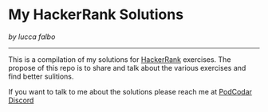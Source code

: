# My HackerRank Solutions

_by lucca falbo_

---

This is a compilation of my solutions for [HackerRank](https://www.hackerrank.com/) exercises.
The propose of this repo is to share and talk about the various exercises and find better sulitions.

If you want to talk to me about the solutions please reach me at [PodCodar Discord](https://discord.gg/vMZTJ8Ca)
